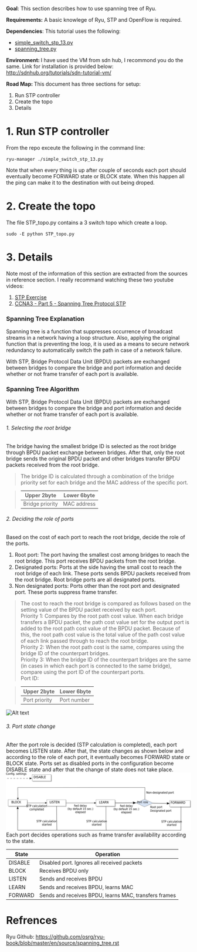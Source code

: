 <b>Goal</b>: This section describes how to use spanning tree of Ryu. 

<b>Requirements:</b>
A basic knowlege of Ryu, STP and OpenFlow is required. 

<b>Dependencies</b>: This tutorial uses the following: 
- [simple_switch_stp_13.py](https://github.com/Ehsan70/RyuApps/blob/master/simple_switch_stp_13.py)
- [spanning_tree.py](https://github.com/Ehsan70/RyuApps/blob/master/spanning_tree.py)

<b>Environment: </b> I have used the VM from sdn hub, I recommond you do the same. Link for installation is provided below: http://sdnhub.org/tutorials/sdn-tutorial-vm/

<b>Road Map: </b>This document has three sections for setup: 

 1. Run STP controller
 2. Create the topo
 3. Details
 
# 1. Run STP controller
 
 From the repo exceute the following in the command line: 
 ```shell
 ryu-manager ./simple_switch_stp_13.py
 ```
 Note that when every thing is up after couple of seconds each port should eventually become FORWARD state or BLOCK state. When this happen all the ping can make it to the destination with out being droped. 
 
# 2. Create the topo
 
 The file STP_topo.py contains a 3 switch topo which create a loop.
 ```shell
 sudo -E python STP_topo.py
 ```
 
# 3. Details
Note most of the information of this section are extracted from the sources in reference section. 
I  really recommand watching these two youtube videos: </br>
1. [STP Exercise](https://www.youtube.com/watch?v=y-SppCHx1Qs) </br>
2. [CCNA3 - Part 5 - Spanning Tree Protocol STP](https://www.youtube.com/watch?v=ihF_78oIaDI)

### Spanning Tree Explanation

Spanning tree is a function that suppresses occurrence of broadcast streams in a network having a loop structure. Also, applying the original function that is preventing the loop, it is used as a means to secure network redundancy to automatically switch the path in case of a network failure.

With STP, Bridge Protocol Data Unit (BPDU) packets are exchanged between bridges to compare the bridge and port information and decide whether or not frame transfer of each port is available.

### Spanning Tree Algorithm
With STP, Bridge Protocol Data Unit (BPDU) packets are exchanged between bridges to compare the bridge and port information and decide whether or not frame transfer of each port is available.

###### 1. Selecting the root bridge
The bridge having the smallest bridge ID is selected as the root bridge through BPDU packet exchange between bridges. After that, only the root bridge sends the original BPDU packet and other bridges transfer BPDU packets received from the root bridge.
> The bridge ID is calculated through a combination of the bridge priority set for each bridge and the MAC address of the specific port.


> Upper 2byte     |  	Lower 6byte
>  ---------------|------------------
> Bridge priority	|   MAC address


###### 2. Deciding the role of ports
Based on the cost of each port to reach the root bridge, decide the role of the ports.
1. Root port: The port having the smallest cost among bridges to reach the root bridge. This port receives BPDU packets from the root bridge.
2. Designated ports: Ports at the side having the small cost to reach the root bridge of each link. These ports sends BPDU packets received from the root bridge. Root bridge ports are all designated ports.
3. Non designated ports: Ports other than the root port and designated port. These ports suppress frame transfer.

> The cost to reach the root bridge is compared as follows based on the setting value of the BPDU packet received by each port. <br/>
> Priority 1: Compares by the root path cost value. When each bridge transfers a BPDU packet, the path cost value set for the output port is added to the root path cost value of the BPDU packet. Because of this, the root path cost value is the total value of the path cost value of each link passed through to reach the root bridge.<br/>
> Priority 2: When the root path cost is the same, compares using the bridge ID of the counterpart bridges.<br/>
> Priority 3: When the bridge ID of the counterpart bridges are the same (in cases in which each port is connected to the same bridge), compare using the port ID of the counterpart ports.<br/>
> Port ID:

> Upper 2byte     |  	Lower 6byte
>  ---------------|------------------
> Port priority	  |   Port number

![Alt text](resources/fig23.png?raw=true  "Port roles in a topo")
###### 3. Port state change
After the port role is decided (STP calculation is completed), each port becomes LISTEN state. After that, the state changes as shown below and according to the role of each port, it eventually becomes FORWARD state or BLOCK state. Ports set as disabled ports in the configuration become DISABLE state and after that the change of state does not take place.
![Alt text](resources/fig33.png?raw=true  "Port states")
Each port decides operations such as frame transfer availability according to the state.


State          |  Operation
---------------|------------------
DISABLE       	|  Disabled port. Ignores all received packets
BLOCK	         |  Receives BPDU only
LISTEN       	 |  Sends and receives BPDU
LEARN       	  |  Sends and receives BPDU, learns MAC
FORWARD	       |  Sends and receives BPDU, learns MAC, transfers frames

# Refrences
Ryu Github: https://github.com/osrg/ryu-book/blob/master/en/source/spanning_tree.rst 

